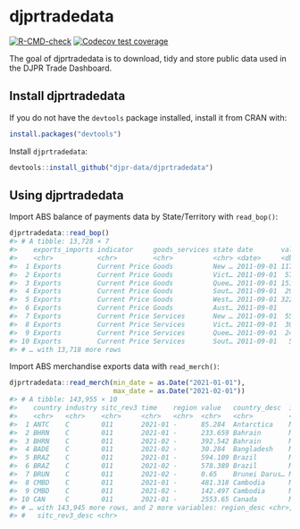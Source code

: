 
<!-- README.md is generated from README.Rmd. Please edit that file -->

# djprtradedata

<!-- badges: start -->

[![R-CMD-check](https://github.com/djpr-data/djprtradedata/workflows/R-CMD-check/badge.svg)](https://github.com/djpr-data/djprtradedata/actions)
[![Codecov test
coverage](https://codecov.io/gh/djpr-data/djprtradedata/branch/main/graph/badge.svg)](https://codecov.io/gh/djpr-data/djprtradedata?branch=main)
<!-- badges: end -->

The goal of djprtradedata is to download, tidy and store public data
used in the DJPR Trade Dashboard.

## Install djprtradedata

If you do not have the `devtools` package installed, install it from
CRAN with:

``` r
install.packages("devtools")
```

Install `djprtradedata`:

``` r
devtools::install_github("djpr-data/djprtradedata")
```

## Using djprtradedata

Import ABS balance of payments data by State/Territory with
`read_bop()`:

``` r
djprtradedata::read_bop()
#> # A tibble: 13,728 × 7
#>    exports_imports indicator     goods_services state date       value series_id
#>    <chr>           <chr>         <chr>          <chr> <date>     <dbl> <chr>    
#>  1 Exports         Current Price Goods          New … 2011-09-01 11717 A8509271…
#>  2 Exports         Current Price Goods          Vict… 2011-09-01  5797 A8509273…
#>  3 Exports         Current Price Goods          Quee… 2011-09-01 15150 A8509268…
#>  4 Exports         Current Price Goods          Sout… 2011-09-01  2964 A8509268…
#>  5 Exports         Current Price Goods          West… 2011-09-01 32257 A8509272…
#>  6 Exports         Current Price Goods          Aust… 2011-09-01     3 A8509273…
#>  7 Exports         Current Price Services       New … 2011-09-01  5529 A8509268…
#>  8 Exports         Current Price Services       Vict… 2011-09-01  3093 A8509273…
#>  9 Exports         Current Price Services       Quee… 2011-09-01  2468 A8509272…
#> 10 Exports         Current Price Services       Sout… 2011-09-01   513 A8509273…
#> # … with 13,718 more rows
```

Import ABS merchandise exports data with `read_merch()`:

``` r
djprtradedata::read_merch(min_date = as.Date("2021-01-01"),
                          max_date = as.Date("2021-02-01"))
#> # A tibble: 143,955 × 10
#>    country industry sitc_rev3 time    region value   country_desc  industry_desc
#>    <chr>   <chr>    <chr>     <chr>   <chr>  <chr>   <chr>         <chr>        
#>  1 ANTC    C        011       2021-01 -      85.284  Antarctica    Manufacturing
#>  2 BHRN    C        011       2021-01 -      233.659 Bahrain       Manufacturing
#>  3 BHRN    C        011       2021-02 -      392.542 Bahrain       Manufacturing
#>  4 BADE    C        011       2021-02 -      30.284  Bangladesh    Manufacturing
#>  5 BRAZ    C        011       2021-01 -      594.109 Brazil        Manufacturing
#>  6 BRAZ    C        011       2021-02 -      578.389 Brazil        Manufacturing
#>  7 BRUN    C        011       2021-02 -      0.65    Brunei Darus… Manufacturing
#>  8 CMBD    C        011       2021-01 -      481.318 Cambodia      Manufacturing
#>  9 CMBD    C        011       2021-02 -      142.497 Cambodia      Manufacturing
#> 10 CAN     C        011       2021-01 -      2553.65 Canada        Manufacturing
#> # … with 143,945 more rows, and 2 more variables: region_desc <chr>,
#> #   sitc_rev3_desc <chr>
```
